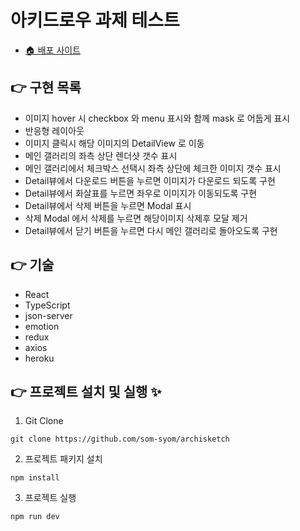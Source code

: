 # 아키드로우 과제 테스트

- [🏠 배포 사이트](https://archisketch-dasom.herokuapp.com/)

## 👉 구현 목록

- 이미지 hover 시 checkbox 와 menu 표시와 함께 mask 로 어둡게 표시
- 반응형 레이아웃
- 이미지 클릭시 해당 이미지의 DetailView 로 이동
- 메인 갤러리의 좌측 상단 렌더샷 갯수 표시
- 메인 갤러리에서 체크박스 선택시 좌측 상단에 체크한 이미지 갯수 표시
- Detail뷰에서 다운로드 버튼을 누르면 이미지가 다운로드 되도록 구현
- Detail뷰에서 화살표를 누르면 좌우로 이미지가 이동되도록 구현
- Detail뷰에서 삭제 버튼을 누르면 Modal 표시
- 삭제 Modal 에서 삭제를 누르면 해당이미지 삭제후 모달 제거
- Detail뷰에서 닫기 버튼을 누르면 다시 메인 갤러리로 돌아오도록 구현

## 👉 기술

- React
- TypeScript
- json-server
- emotion
- redux
- axios
- heroku

## 👉 프로젝트 설치 및 실행 ✨

1. Git Clone

```
git clone https://github.com/som-syom/archisketch
```

2. 프로젝트 패키지 설치

```
npm install
```

3. 프로젝트 실행

```
npm run dev
```
